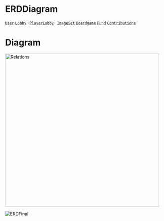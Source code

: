 # ERDDiagram
[```User```](/ERD/User.md)
[```Lobby```](/ERD/Lobby.md)
-[```PlayerLobby```](/ERD/PlayerLobby.md)-
[```ImageSet```](/ERD/ImageSet.md)
[```Boardgame```](/ERD/Boardgame.md)
[```Fund```](/ERD/Fund.md)
[```Contributions```](/ERD/Contributions.md)

# Diagram
<img width="498" alt="Relations" src="https://github.com/user-attachments/assets/2972267f-a2c3-41b8-838c-b89b0e1f4a50">

![ERDFinal](https://github.com/user-attachments/assets/6fa1ee39-8c53-4d82-9e10-0c43f2d0c1cb)
